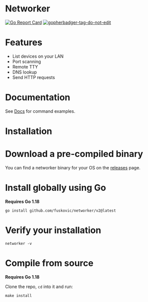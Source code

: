 # Networker

[![Go Report Card](https://goreportcard.com/badge/github.com/fuskovic/networker/v2)](https://goreportcard.com/report/github.com/fuskovic/networker/v2)
<a href='https://github.com/jpoles1/gopherbadger' target='_blank'>![gopherbadger-tag-do-not-edit](https://img.shields.io/badge/Go%20Coverage-74%25-brightgreen.svg?longCache=true&style=flat)</a>

# Features

- List devices on your LAN
- Port scanning
- Remote TTY
- DNS lookup
- Send HTTP requests

# Documentation

See [Docs](https://github.com/fuskovic/networker/blob/master/docs/networker.md) for command examples.

# Installation

# Download a pre-compiled binary

You can find a networker binary for your OS on the [releases](https://github.com/fuskovic/networker/releases) page.

# Install globally using Go

**Requires Go 1.18**

    go install github.com/fuskovic/networker/v2@latest

# Verify your installation

    networker -v

# Compile from source

**Requires Go 1.18**

Clone the repo, `cd` into it and run:

    make install
